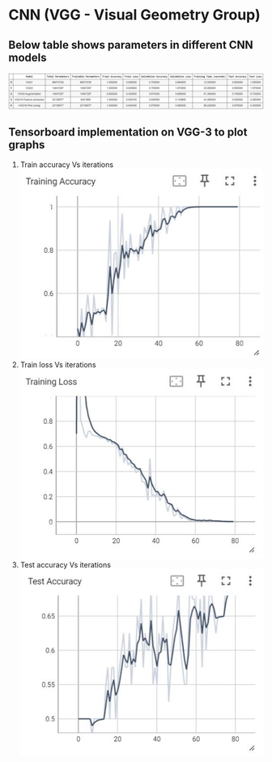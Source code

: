 
# CNN (VGG - Visual Geometry Group) 

## Below table shows parameters in different CNN models
![Image 1](1.png)

## Tensorboard implementation on VGG-3 to plot graphs
1. Train accuracy Vs iterations
![Image 2](3.JPG)
2. Train loss Vs iterations
![Image 3](4.JPG)
3. Test accuracy Vs iterations
![Image 4](2.JPG)

